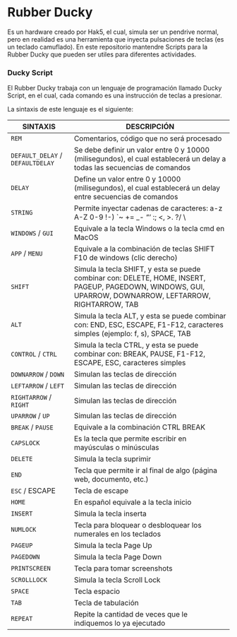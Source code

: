 # Rubber Ducky
Es un hardware creado por Hak5, el cual, simula ser un pendrive normal, pero en realidad es una herramienta que inyecta pulsaciones de teclas (es un teclado camuflado). En este repositorio mantendre Scripts para la Rubber Ducky que pueden ser utiles para diferentes actividades.

### Ducky Script

El Rubber Ducky trabaja con un lenguaje de programación llamado Ducky Script, en el cual, cada comando es una instrucción de teclas a presionar.

La sintaxis de este lenguaje es el siguiente:

| SINTAXIS  | DESCRIPCIÓN  |
| ------------ | ------------ |
| `REM` | Comentarios, código que no será procesado |
| `DEFAULT_DELAY` / `DEFAULTDELAY` | Se debe definir un valor entre 0 y 10000 (milisegundos), el cual establecerá un delay a todas las secuencias de comandos |
| `DELAY` | Define un valor entre 0 y 10000 (milisegundos), el cual establecerá un delay entre secuencias de comandos |
| `STRING` | Permite inyectar cadenas de caracteres: a-z A-Z 0-9 !-) `~ += _- “‘ :; <, >. ?/ \ |
| `WINDOWS` / `GUI` | Equivale a la tecla Windows o la tecla cmd en MacOS |
| `APP` / `MENU` | Equivale a la combinación de teclas SHIFT F10 de windows (clic derecho) |
| `SHIFT` | Simula la tecla SHIFT, y esta se puede combinar con: DELETE, HOME, INSERT, PAGEUP, PAGEDOWN, WINDOWS, GUI, UPARROW, DOWNARROW, LEFTARROW, RIGHTARROW, TAB |
| `ALT` | Simula la tecla ALT, y esta se puede combinar con: END, ESC, ESCAPE, F1-F12, caracteres simples (ejemplo: f, s), SPACE, TAB |
| `CONTROL` / `CTRL` | Simula la tecla CTRL, y esta se puede combinar con: BREAK, PAUSE, F1-F12, ESCAPE, ESC, caracteres simples |
| `DOWNARROW` / `DOWN` | Simulan las teclas de dirección |
| `LEFTARROW` / `LEFT` | Simulan las teclas de dirección |
| `RIGHTARROW` / `RIGHT` | Simulan las teclas de dirección |
| `UPARROW` / `UP` | Simulan las teclas de dirección |
| `BREAK` / `PAUSE` | Equivale a la combinación CTRL BREAK |
| `CAPSLOCK` | Es la tecla que permite escribir en mayúsculas o minúsculas |
| `DELETE` | Simula la tecla suprimir |
| `END` | Tecla que permite ir al final de algo (página web, documento, etc.) |
| `ESC` / ESCAPE | Tecla de escape |
| `HOME` | En español equivale a la tecla inicio |
| `INSERT` | Simula la tecla inserta |
| `NUMLOCK` | Tecla para bloquear o desbloquear los numerales en los teclados |
| `PAGEUP` | Simula la tecla Page Up |
| `PAGEDOWN` | Simula la tecla Page Down |
| `PRINTSCREEN` | Tecla para tomar screenshots |
| `SCROLLLOCK` | Simula la tecla Scroll Lock |
| `SPACE` | Tecla espacio |
| `TAB` | Tecla de tabulación |
| `REPEAT` | Repite la cantidad de veces que le indiquemos lo ya ejecutado |